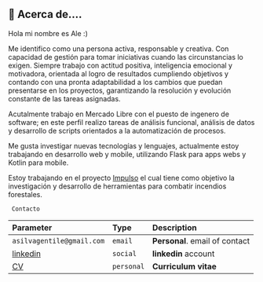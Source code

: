 ## 🚀 Acerca de....
Hola mi nombre es Ale :)  

Me identifico como una persona activa, responsable y creativa. Con capacidad de gestión para tomar iniciativas cuando las circunstancias lo exigen. Siempre trabajo con actitud positiva, inteligencia emocional y motivadora, orientada al logro de resultados cumpliendo objetivos y contando con una pronta adaptabilidad a los cambios que puedan presentarse en los  proyectos, garantizando la resolución y evolución constante de las tareas asignadas. 

Acutalmente trabajo en Mercado Libre con el puesto de ingenero de software; en este perfil realizo tareas de análisis funcional, análisis de datos y desarrollo de scripts orientados a la automatización de procesos.

Me gusta investigar nuevas tecnologías y lenguajes, actualmente estoy trabajando en desarrollo web y mobile, utilizando Flask para apps webs y Kotlin para mobile.

Estoy trabajando en el proyecto [Impulso](https://github.com/ale-silva-gentile/impluso) el cual tiene como objetivo la investigación y desarrollo de herramientas para combatir incendios forestales.


```http
 Contacto
```
 | Parameter | Type     | Description                       |
| :-------- | :------- | :-------------------------------- |
| `asilvagentile@gmail.com`      | `email` | **Personal**. email of contact |
| [linkedin](https://www.linkedin.com/in/alejandro-m-silva-gentile)| `social` | **linkedin** account |
| [CV](https://www.linkedin.com/in/alejandro-m-silva-gentile)| `personal` | **Curriculum vitae** |

